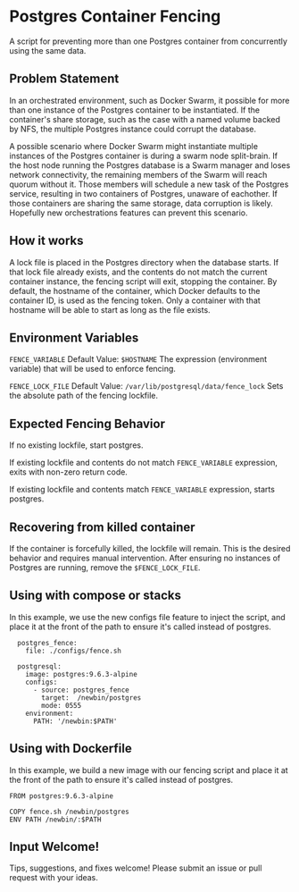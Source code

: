 # Postgres Container Fencing
A script for preventing more than one Postgres container from concurrently using the same data.

## Problem Statement
In an orchestrated environment, such as Docker Swarm, it possible for more than one instance of the Postgres container to be instantiated. If the container's share storage, such as the case with a named volume backed by NFS, the multiple Postgres instance could corrupt the database. 

A possible scenario where Docker Swarm might instantiate multiple instances of the Postgres container is during a swarm node split-brain. If the host node running the Postgres database is a Swarm manager and loses network connectivity, the remaining members of the Swarm will reach quorum without it. Those members will schedule a new task of the Postgres service, resulting in two containers of Postgres, unaware of eachother. If those containers are sharing the same storage, data corruption is likely. Hopefully new orchestrations features can prevent this scenario. 

## How it works
A lock file is placed in the Postgres directory when the database starts. If that lock file already exists, and the contents do not match the current container instance, the fencing script will exit, stopping the container. By default, the hostname of the container, which Docker defaults to the container ID, is used as the fencing token. Only a container with that hostname will be able to start as long as the file exists.

## Environment Variables
`FENCE_VARIABLE` Default Value: `$HOSTNAME` The expression (environment variable) that will be used to enforce fencing.

`FENCE_LOCK_FILE` Default Value: `/var/lib/postgresql/data/fence_lock` Sets the absolute path of the fencing lockfile.

## Expected Fencing Behavior
If no existing lockfile, start postgres.

If existing lockfile and contents do not match `FENCE_VARIABLE` expression, exits with non-zero return code.

If existing lockfile and contents match `FENCE_VARIABLE` expression, starts postgres.

## Recovering from killed container
If the container is forcefully killed, the lockfile will remain. This is the desired behavior and requires manual intervention. After ensuring no instances of Postgres are running, remove the `$FENCE_LOCK_FILE`.

## Using with compose or stacks
In this example, we use the new configs file feature to inject the script, and place it at the front of the path to ensure it's called instead of postgres.

```configs:
  postgres_fence:
    file: ./configs/fence.sh

  postgresql:
    image: postgres:9.6.3-alpine
    configs:
      - source: postgres_fence
        target:  /newbin/postgres
        mode: 0555
    environment:
      PATH: '/newbin:$PATH'
```

## Using with Dockerfile
In this example, we build a new image with our fencing script and place it at the front of the path to ensure it's called instead of postgres.
```
FROM postgres:9.6.3-alpine

COPY fence.sh /newbin/postgres
ENV PATH /newbin/:$PATH
```

## Input Welcome!
Tips, suggestions, and fixes welcome! Please submit an issue or pull request with your ideas. 
